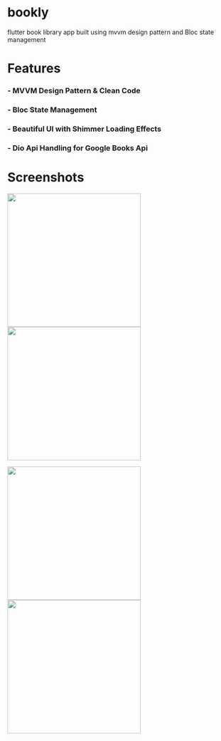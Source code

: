 # bookly

flutter book library app built using mvvm design pattern and Bloc state management

# Features

### - MVVM Design Pattern & Clean Code</br>

### - Bloc State Management</br>

### - Beautiful UI with Shimmer Loading Effects</br>

### - Dio Api Handling for Google Books Api</br>


# Screenshots
<img src="https://github.com/MoazSalem/bookly_app/assets/88838071/59b2bf74-64d5-48b6-bb7e-c03897cd61c6" width="300"> <img src="https://github.com/MoazSalem/bookly_app/assets/88838071/bfb2f8cf-8459-4cc5-83f8-ff7bb446f210" width="300"> 

<img src="https://github.com/MoazSalem/bookly_app/assets/88838071/28f35241-5270-4a48-bf10-53c65fdf2ea5" width="300"> <img src="https://github.com/MoazSalem/bookly_app/assets/88838071/a6c5c694-0f73-44e4-8eca-a6ae610417f5" width="300"> 